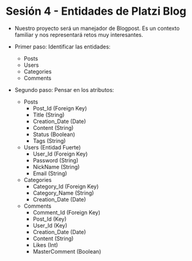 # Sesión 4 - Entidades de Platzi Blog

* Nuestro proyecto será un manejador de Blogpost. Es un contexto familiar y nos representará retos muy interesantes.

* Primer paso: Identificar las entidades:

  * Posts
  * Users
  * Categories
  * Comments

* Segundo paso: Pensar en los atributos:

  * Posts
    * Post_Id (Foreign Key)
    * Title (String)
    * Creation_Date (Date)
    * Content (String)
    * Status (Boolean)
    * Tags (String)
  * Users (Entidad Fuerte)
    * User_Id (Foreign Key)
    * Password (String)
    * NickName (String)
    * Email (String)
  * Categories
    * Category_Id (Foreign Key)
    * Category_Name (String)
    * Creation_Date (Date)
  * Comments
    * Comment_Id (Foreign Key)
    * Post_Id (Key)
    * User_Id (Key)
    * Creation_Date (Date)
    * Content (String)
    * Likes (Int)
    * MasterComment (Boolean)
